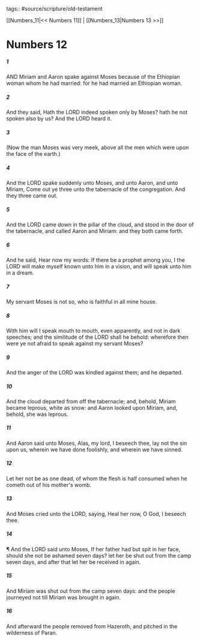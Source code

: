 tags:: #source/scripture/old-testament

[[Numbers_11|<< Numbers 11]] | [[Numbers_13|Numbers 13 >>]]

# Numbers 12

##### 1

AND Miriam and Aaron spake against Moses because of the Ethiopian woman whom he had married: for he had married an Ethiopian woman.

##### 2

And they said, Hath the LORD indeed spoken only by Moses? hath he not spoken also by us? And the LORD heard it.

##### 3

(Now the man Moses was very meek, above all the men which were upon the face of the earth.)

##### 4

And the LORD spake suddenly unto Moses, and unto Aaron, and unto Miriam, Come out ye three unto the tabernacle of the congregation. And they three came out.

##### 5

And the LORD came down in the pillar of the cloud, and stood in the door of the tabernacle, and called Aaron and Miriam: and they both came forth.

##### 6

And he said, Hear now my words: If there be a prophet among you, I the LORD will make myself known unto him in a vision, and will speak unto him in a dream.

##### 7

My servant Moses is not so, who is faithful in all mine house.

##### 8

With him will I speak mouth to mouth, even apparently, and not in dark speeches; and the similitude of the LORD shall he behold: wherefore then were ye not afraid to speak against my servant Moses?

##### 9

And the anger of the LORD was kindled against them; and he departed.

##### 10

And the cloud departed from off the tabernacle; and, behold, Miriam became leprous, white as snow: and Aaron looked upon Miriam, and, behold, she was leprous.

##### 11

And Aaron said unto Moses, Alas, my lord, I beseech thee, lay not the sin upon us, wherein we have done foolishly, and wherein we have sinned.

##### 12

Let her not be as one dead, of whom the flesh is half consumed when he cometh out of his mother's womb.

##### 13

And Moses cried unto the LORD, saying, Heal her now, O God, I beseech thee.

##### 14

¶ And the LORD said unto Moses, If her father had but spit in her face, should she not be ashamed seven days? let her be shut out from the camp seven days, and after that let her be received in again.

##### 15

And Miriam was shut out from the camp seven days: and the people journeyed not till Miriam was brought in again.

##### 16

And afterward the people removed from Hazeroth, and pitched in the wilderness of Paran.
